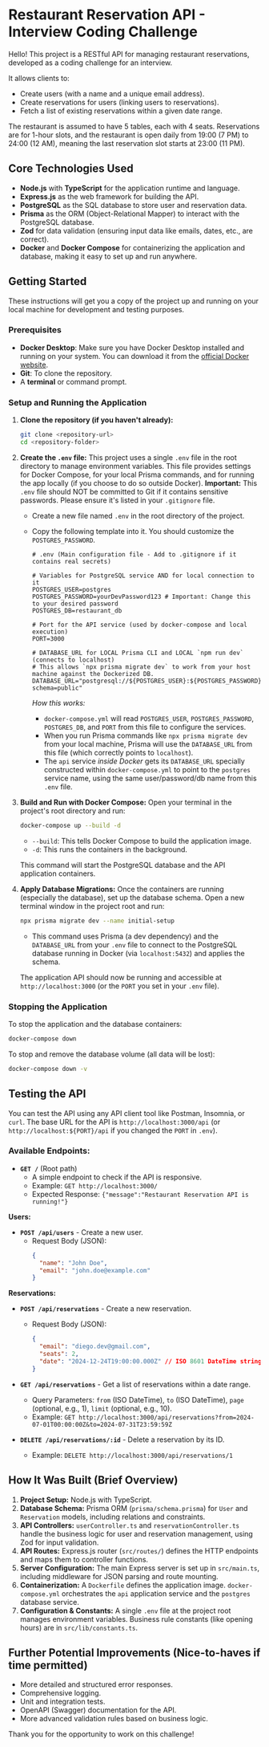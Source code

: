 # Restaurant Reservation API - Interview Coding Challenge

Hello! This project is a RESTful API for managing restaurant reservations, developed as a coding challenge for an interview.

It allows clients to:
*   Create users (with a name and a unique email address).
*   Create reservations for users (linking users to reservations).
*   Fetch a list of existing reservations within a given date range.

The restaurant is assumed to have 5 tables, each with 4 seats. Reservations are for 1-hour slots, and the restaurant is open daily from 19:00 (7 PM) to 24:00 (12 AM), meaning the last reservation slot starts at 23:00 (11 PM).

## Core Technologies Used

*   **Node.js** with **TypeScript** for the application runtime and language.
*   **Express.js** as the web framework for building the API.
*   **PostgreSQL** as the SQL database to store user and reservation data.
*   **Prisma** as the ORM (Object-Relational Mapper) to interact with the PostgreSQL database.
*   **Zod** for data validation (ensuring input data like emails, dates, etc., are correct).
*   **Docker** and **Docker Compose** for containerizing the application and database, making it easy to set up and run anywhere.

## Getting Started

These instructions will get you a copy of the project up and running on your local machine for development and testing purposes.

### Prerequisites

*   **Docker Desktop**: Make sure you have Docker Desktop installed and running on your system. You can download it from the [official Docker website](https://www.docker.com/products/docker-desktop/).
*   **Git**: To clone the repository.
*   A **terminal** or command prompt.

### Setup and Running the Application

1.  **Clone the repository (if you haven't already):**
    ```bash
    git clone <repository-url>
    cd <repository-folder>
    ```

2.  **Create the `.env` file:**
    This project uses a single `.env` file in the root directory to manage environment variables. This file provides settings for Docker Compose, for your local Prisma commands, and for running the app locally (if you choose to do so outside Docker).
    **Important:** This `.env` file should NOT be committed to Git if it contains sensitive passwords. Please ensure it's listed in your `.gitignore` file.

    *   Create a new file named `.env` in the root directory of the project.
    *   Copy the following template into it. You should customize the `POSTGRES_PASSWORD`.

        ```env
        # .env (Main configuration file - Add to .gitignore if it contains real secrets)

        # Variables for PostgreSQL service AND for local connection to it
        POSTGRES_USER=postgres
        POSTGRES_PASSWORD=yourDevPassword123 # Important: Change this to your desired password
        POSTGRES_DB=restaurant_db

        # Port for the API service (used by docker-compose and local execution)
        PORT=3000

        # DATABASE_URL for LOCAL Prisma CLI and LOCAL `npm run dev` (connects to localhost)
        # This allows `npx prisma migrate dev` to work from your host machine against the Dockerized DB.
        DATABASE_URL="postgresql://${POSTGRES_USER}:${POSTGRES_PASSWORD}@localhost:5432/${POSTGRES_DB}?schema=public"
        ```
        *How this works:*
        *   `docker-compose.yml` will read `POSTGRES_USER`, `POSTGRES_PASSWORD`, `POSTGRES_DB`, and `PORT` from this file to configure the services.
        *   When you run Prisma commands like `npx prisma migrate dev` from your local machine, Prisma will use the `DATABASE_URL` from this file (which correctly points to `localhost`).
        *   The `api` service *inside Docker* gets its `DATABASE_URL` specially constructed within `docker-compose.yml` to point to the `postgres` service name, using the same user/password/db name from this `.env` file.

3.  **Build and Run with Docker Compose:**
    Open your terminal in the project's root directory and run:
    ```bash
    docker-compose up --build -d
    ```
    *   `--build`: This tells Docker Compose to build the application image.
    *   `-d`: This runs the containers in the background.

    This command will start the PostgreSQL database and the API application containers.

4.  **Apply Database Migrations:**
    Once the containers are running (especially the database), set up the database schema. Open a new terminal window in the project root and run:
    ```bash
    npx prisma migrate dev --name initial-setup
    ```
    *   This command uses Prisma (a dev dependency) and the `DATABASE_URL` from your `.env` file to connect to the PostgreSQL database running in Docker (via `localhost:5432`) and applies the schema.

    The application API should now be running and accessible at `http://localhost:3000` (or the `PORT` you set in your `.env` file).

### Stopping the Application

To stop the application and the database containers:
```bash
docker-compose down
```
To stop and remove the database volume (all data will be lost):
```bash
docker-compose down -v
```

## Testing the API

You can test the API using any API client tool like Postman, Insomnia, or `curl`.
The base URL for the API is `http://localhost:3000/api` (or `http://localhost:${PORT}/api` if you changed the `PORT` in `.env`).

### Available Endpoints:

*   **`GET /`** (Root path)
    *   A simple endpoint to check if the API is responsive.
    *   Example: `GET http://localhost:3000/`
    *   Expected Response: `{"message":"Restaurant Reservation API is running!"}` 

**Users:**

*   **`POST /api/users`** - Create a new user.
    *   Request Body (JSON):
        ```json
        {
          "name": "John Doe",
          "email": "john.doe@example.com"
        }
        ```

**Reservations:**

*   **`POST /api/reservations`** - Create a new reservation.
    *   Request Body (JSON):
        ```json
        {
          "email": "diego.dev@gmail.com",         
          "seats": 2,          
          "date": "2024-12-24T19:00:00.000Z" // ISO 8601 DateTime string (UTC for simplicity)
        }
        ```

*   **`GET /api/reservations`** - Get a list of reservations within a date range.
    *   Query Parameters: `from` (ISO DateTime), `to` (ISO DateTime), `page` (optional, e.g., 1), `limit` (optional, e.g., 10).
    *   Example: `GET http://localhost:3000/api/reservations?from=2024-07-01T00:00:00Z&to=2024-07-31T23:59:59Z`

*   **`DELETE /api/reservations/:id`** - Delete a reservation by its ID.
    *   Example: `DELETE http://localhost:3000/api/reservations/1`


## How It Was Built (Brief Overview)

1.  **Project Setup:** Node.js with TypeScript.
2.  **Database Schema:** Prisma ORM (`prisma/schema.prisma`) for `User` and `Reservation` models, including relations and constraints.
3.  **API Controllers:** `userController.ts` and `reservationController.ts` handle the business logic for user and reservation management, using Zod for input validation.
4.  **API Routes:** Express.js router (`src/routes/`) defines the HTTP endpoints and maps them to controller functions.
5.  **Server Configuration:** The main Express server is set up in `src/main.ts`, including middleware for JSON parsing and route mounting.
6.  **Containerization:** A `Dockerfile` defines the application image. `docker-compose.yml` orchestrates the `api` application service and the `postgres` database service.
7.  **Configuration & Constants:** A single `.env` file at the project root manages environment variables. Business rule constants (like opening hours) are in `src/lib/constants.ts`.

## Further Potential Improvements (Nice-to-haves if time permitted)

*   More detailed and structured error responses.
*   Comprehensive logging.
*   Unit and integration tests.
*   OpenAPI (Swagger) documentation for the API.
*   More advanced validation rules based on business logic.

Thank you for the opportunity to work on this challenge!
